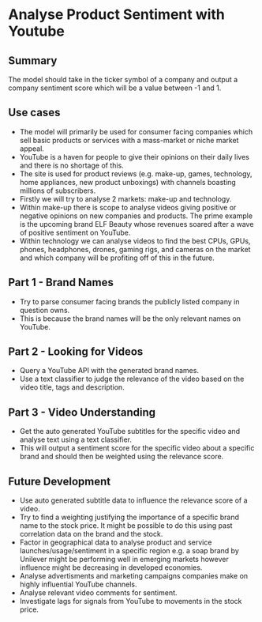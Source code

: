 # Analyse Product Sentiment with Youtube

## Summary

The model should take in the ticker symbol of a company and output a company sentiment score which will be a value between -1 and 1.

## Use cases

* The model will primarily be used for consumer facing companies which sell basic products or services with a mass-market or niche market appeal. 
* YouTube is a haven for people to give their opinions on their daily lives and there is no shortage of this. 
* The site is used for product reviews (e.g. make-up, games, technology, home appliances, new product unboxings) with channels boasting millions of subscribers. 
* Firstly we will try to analyse 2 markets: make-up and technology. 
* Within make-up there is scope to analyse videos giving positive or negative opinions on new companies and products. The prime example is the upcoming brand ELF Beauty whose revenues soared after a wave of positive sentiment on YouTube. 
* Within technology we can analyse videos to find the best CPUs, GPUs, phones, headphones, drones, gaming rigs, and cameras on the market and which company will be profiting off of this in the future. 

## Part 1 - Brand Names

* Try to parse consumer facing brands the publicly listed company in question owns. 
* This is because the brand names will be the only relevant names on YouTube. 

## Part 2 - Looking for Videos

* Query a YouTube API with the generated brand names. 
* Use a text classifier to judge the relevance of the video based on the video title, tags and description. 

## Part 3 - Video Understanding

* Get the auto generated YouTube subtitles for the specific video and analyse text using a text classifier. 
* This will output a sentiment score for the specific video about a specific brand and should then be weighted using the relevance score. 

## Future Development

* Use auto generated subtitle data to influence the relevance score of a video.
* Try to find a weighting justifying the importance of a specific brand name to the stock price. It might be possible to do this using past correlation data on the brand and the stock. 
* Factor in geographical data to analyse product and service launches/usage/sentiment in a specific region e.g. a soap brand by Unilever might be performing well in emerging markets however influence might be decreasing in developed economies. 
* Analyse advertisments and marketing campaigns companies make on highly influential YouTube channels.
* Analyse relevant video comments for sentiment. 
* Investigate lags for signals from YouTube to movements in the stock price. 